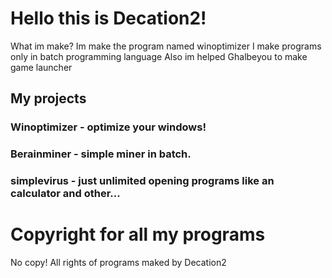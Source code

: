 # Hello this is Decation2!
What im make? Im make the program named winoptimizer
I make programs only in batch programming language
Also im helped Ghalbeyou to make game launcher
## My projects
### Winoptimizer - optimize your windows!
### Berainminer - simple miner in batch.
### simplevirus - just unlimited opening programs like an calculator and other...
# Copyright for all my programs
No copy!
All rights of programs maked by Decation2
